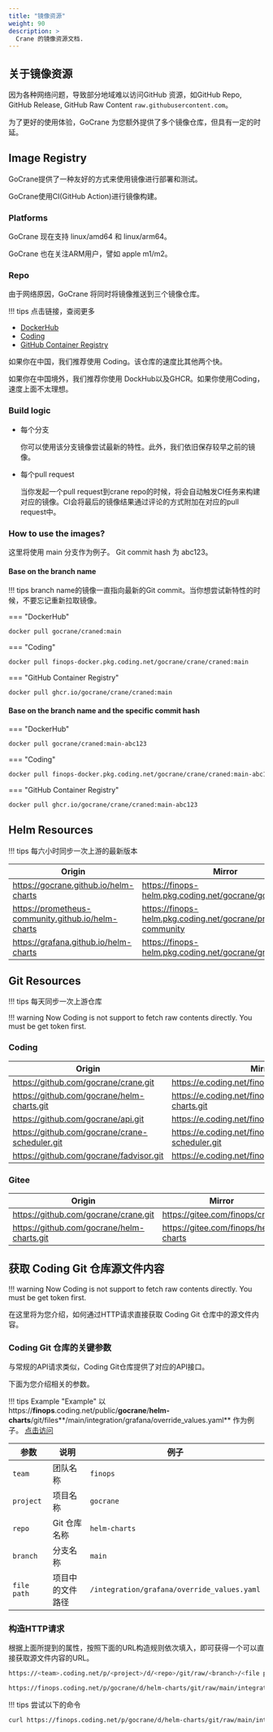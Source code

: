 ```yaml
---
title: "镜像资源"
weight: 90
description: >
  Crane 的镜像资源文档.
---
```


## 关于镜像资源

因为各种网络问题，导致部分地域难以访问GitHub 资源，如GitHub Repo, GitHub Release, GitHub Raw Content `raw.githubusercontent.com`。

为了更好的使用体验，GoCrane 为您额外提供了多个镜像仓库，但具有一定的时延。

## Image Registry

GoCrane提供了一种友好的方式来使用镜像进行部署和测试。

GoCrane使用CI(GitHub Action)进行镜像构建。

### Platforms

GoCrane 现在支持 linux/amd64 和 linux/arm64。

GoCrane 也在关注ARM用户，譬如 apple m1/m2。

### Repo

由于网络原因，GoCrane 将同时将镜像推送到三个镜像仓库。

!!! tips
点击链接，查阅更多

- [DockerHub](https://hub.docker.com/u/gocrane)
- [Coding](https://finops.coding.net/public-artifacts/gocrane/crane/packages)
- [GitHub Container Registry](https://github.com/orgs/gocrane/packages?repo_name=crane)

如果你在中国，我们推荐使用 Coding。该仓库的速度比其他两个快。

如果你在中国境外，我们推荐你使用 DockHub以及GHCR。如果你使用Coding，速度上面不太理想。

### Build logic

- 每个分支

  你可以使用该分支镜像尝试最新的特性。此外，我们依旧保存较早之前的镜像。

- 每个pull request

  当你发起一个pull request到crane repo的时候，将会自动触发CI任务来构建对应的镜像。CI会将最后的镜像结果通过评论的方式附加在对应的pull request中。

### How to use the images?

这里将使用 main 分支作为例子。
Git commit hash 为 abc123。

#### Base on the branch name

!!! tips
branch name的镜像一直指向最新的Git commit。当你想尝试新特性的时候，不要忘记重新拉取镜像。

=== "DockerHub"
```bash
docker pull gocrane/craned:main
```

=== "Coding"
```bash
docker pull finops-docker.pkg.coding.net/gocrane/crane/craned:main
```

=== "GitHub Container Registry"
```bash
docker pull ghcr.io/gocrane/crane/craned:main
```

#### Base on the branch name and the specific commit hash

=== "DockerHub"
```bash
docker pull gocrane/craned:main-abc123
```

=== "Coding"
```bash
docker pull finops-docker.pkg.coding.net/gocrane/crane/craned:main-abc123
```

=== "GitHub Container Registry"
```bash
docker pull ghcr.io/gocrane/crane/craned:main-abc123
```

## Helm Resources

!!! tips
每六小时同步一次上游的最新版本

| Origin                                         | Mirror                                              | Type | Public |
| --------------------------------------------- | --------------------------------------------------------- | ------ | ----- |
| https://gocrane.github.io/helm-charts | https://finops-helm.pkg.coding.net/gocrane/gocrane | Helm | [Public](https://finops.coding.net/public-artifacts/gocrane/gocrane/packages) |
|  https://prometheus-community.github.io/helm-charts  | https://finops-helm.pkg.coding.net/gocrane/prometheus-community    | Helm | [Public](https://finops.coding.net/public-artifacts/gocrane/prometheus-community/packages) |
| https://grafana.github.io/helm-charts      | https://finops-helm.pkg.coding.net/gocrane/grafana      | Helm | [Public](https://finops.coding.net/public-artifacts/gocrane/grafana/packages) |

## Git Resources

!!! tips
每天同步一次上游仓库

!!! warning
Now Coding is not support to fetch raw contents directly. You must be get token first.

### Coding
| Origin                                         | Mirror                                              | Type | Public |
| --------------------------------------------- | --------------------------------------------------------- | ------ | ---- |
| https://github.com/gocrane/crane.git | https://e.coding.net/finops/gocrane/crane.git | Git | [Public](https://finops.coding.net/public/gocrane/crane/git/files) |
| https://github.com/gocrane/helm-charts.git | https://e.coding.net/finops/gocrane/helm-charts.git | Git | [Public](https://finops.coding.net/public/gocrane/helm-charts/git/files) |
| https://github.com/gocrane/api.git | https://e.coding.net/finops/gocrane/api.git | Git | [Public](https://finops.coding.net/public/gocrane/api/git/files) |
| https://github.com/gocrane/crane-scheduler.git | https://e.coding.net/finops/gocrane/crane-scheduler.git | Git | [Public](https://finops.coding.net/public/gocrane/crane-scheduler/git/files) |
| https://github.com/gocrane/fadvisor.git | https://e.coding.net/finops/gocrane/fadvisor.git | Git | [Public](https://finops.coding.net/public/gocrane/fadvisor/git/files) |

### Gitee

| Origin                                         | Mirror                                              | Type | Public |
| --------------------------------------------- | --------------------------------------------------------- | ------ | ---- |
| https://github.com/gocrane/crane.git | https://gitee.com/finops/crane | Git | [Public](https://gitee.com/finops/crane) |
| https://github.com/gocrane/helm-charts.git | https://gitee.com/finops/helm-charts | Git | [Public](https://gitee.com/finops/helm-charts) |

## 获取 Coding Git 仓库源文件内容

!!! warning
Now Coding is not support to fetch raw contents directly. You must be get token first.

在这里将为您介绍，如何通过HTTP请求直接获取 Coding Git 仓库中的源文件内容。

### Coding Git 仓库的关键参数

与常规的API请求类似，Coding Git仓库提供了对应的API接口。

下面为您介绍相关的参数。

!!! tips Example "Example"
以 https://**finops**.coding.net/public/**gocrane**/**helm-charts**/git/files**/main/integration/grafana/override_values.yaml** 作为例子。 [点击访问](https://finops.coding.net/public/gocrane/helm-charts/git/files/main/integration/grafana/override_values.yaml)

| 参数 | 说明 | 例子 |
| ---- | ---- | ---- |
| `team` | 团队名称 | `finops` |
| `project` | 项目名称 | `gocrane` |
| `repo` | Git 仓库名称 | `helm-charts` |
| `branch` | 分支名称 | `main` |
| `file path` | 项目中的文件路径 | `/integration/grafana/override_values.yaml` |

### 构造HTTP请求

根据上面所提到的属性，按照下面的URL构造规则依次填入，即可获得一个可以直接获取源文件内容的URL。

```bash
https://<team>.coding.net/p/<project>/d/<repo>/git/raw/<branch>/<file path>?download=false

https://finops.coding.net/p/gocrane/d/helm-charts/git/raw/main/integration/grafana/override_values.yaml?download=false
```

!!! tips
尝试以下的命令

```bash
curl https://finops.coding.net/p/gocrane/d/helm-charts/git/raw/main/integration/grafana/override_values.yaml?download=false
```

